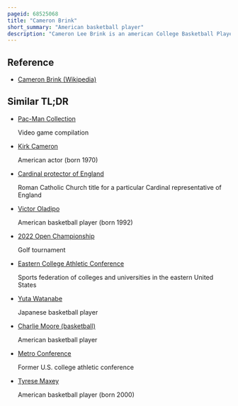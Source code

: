 ```yaml
---
pageid: 68525068
title: "Cameron Brink"
short_summary: "American basketball player"
description: "Cameron Lee Brink is an american College Basketball Player for the stanford Cardinal of the pac-12 Conference."
---
```


## Reference

- [Cameron Brink (Wikipedia)](https://en.wikipedia.org/?curid=68525068)

## Similar TL;DR

- [Pac-Man Collection](/tldr/en/pac-man-collection)

  Video game compilation

- [Kirk Cameron](/tldr/en/kirk-cameron)

  American actor (born 1970)

- [Cardinal protector of England](/tldr/en/cardinal-protector-of-england)

  Roman Catholic Church title for a particular Cardinal representative of England

- [Victor Oladipo](/tldr/en/victor-oladipo)

  American basketball player (born 1992)

- [2022 Open Championship](/tldr/en/2022-open-championship)

  Golf tournament

- [Eastern College Athletic Conference](/tldr/en/eastern-college-athletic-conference)

  Sports federation of colleges and universities in the eastern United States

- [Yuta Watanabe](/tldr/en/yuta-watanabe)

  Japanese basketball player

- [Charlie Moore (basketball)](/tldr/en/charlie-moore-basketball)

  American basketball player

- [Metro Conference](/tldr/en/metro-conference)

  Former U.S. college athletic conference

- [Tyrese Maxey](/tldr/en/tyrese-maxey)

  American basketball player (born 2000)
